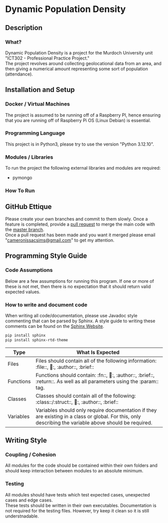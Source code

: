 # Dynamic Population Density
## Description 
### What?
Dynamic Population Density is a project for the Murdoch University unit "ICT302 - Professional Practice Project."<br/>The project revolves around collecting geolocational data from an area, and then giving a numerical amount representing some sort of population (attendance). 
## Installation and Setup
### Docker / Virtual Machines
The project is assumed to be running off of a Raspberry PI, hence ensuring that you are running off of Raspberry Pi OS (Linux Debian) is essential.
### Programming Language
This project is in Python3, please try to use the version "Python 3.12.10".
### Modules / Libraries
To run the project the following external libraries and modules are required: 
- pymongo
### How To Run
## GitHub Ettique 
Please create your own branches and commit to them slowly. Once a feature is completed, provide a [pull request](https://docs.github.com/en/pull-requests/collaborating-with-pull-requests/proposing-changes-to-your-work-with-pull-requests/about-pull-requests) to merge the main code with the [master branch](https://github.com/cameronsims/DynamicPopulationDensity).<br/>Once a pull request has been made and you want it merged please email "cameronissacsims@gmail.com" to get my attention.
## Programming Style Guide
### Code Assumptions
Below are a few assumptions for running this program. If one or more of these is not met, then there is no expectation that it should return valid expected values.
### How to write and document code 
When writing all code/documentation, please use Javadoc style commenting that can be parsed by Sphinx.
A style guide to writing these comments can be found on the [Sphinx Website](https://www.sphinx-doc.org/en/master/index.html#user-guide).
```bash
pip install sphinx
pip install sphinx-rtd-theme
```


| Type | What Is Expected |
| ---- | ---------------- |
| Files | Files should contain all of the following information: :file::, :date::, :author::, :brief:: |
| Functions | Functions should contain: :fn::, :date::, :author::, :brief::, :return::. As well as all parameters using the :param:: tag. |
| Classes | Classes should contain all of the following: :class::/:struct::, :date::, :author::, :brief:: |
| Variables | Variables should only require documentation if they are existing in a class or global. For this, only describing the variable above should be required. |
## Writing Style
### Coupling / Cohesion
All modules for the code should be contained within their own folders and should keep interaction between modules to an absolute minimum.
### Testing
All modules should have tests which test expected cases, unexpected cases and edge cases. <br/>These tests should be written in their own executables. Documentation is not required for the testing files. However, try keep it clean so it is still understnadable.